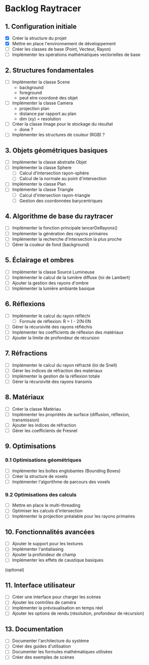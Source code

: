 # Backlog Raytracer

## 1. Configuration initiale
- [x] Créer la structure du projet
- [x] Mettre en place l'environnement de développement
- [ ] Créer les classes de base (Point, Vecteur, Rayon)
- [ ] Implémenter les opérations mathématiques vectorielles de base

## 2. Structures fondamentales
- [ ] Implémenter la classe Scene
	- background 
	- foreground
	- peut etre coordoné des objet 
- [ ] Implémenter la classe  Camera
	- projection plan
	- distance par rapport au plan 
	- dim (xy) = resolution 
- [ ] Créer la classe Image pour le stockage du résultat
	-  done ? 
- [ ] Implémenter les structures de couleur (RGB) ?

## 3. Objets géométriques basiques
- [ ] Implémenter la classe abstraite Objet
- [ ] Implémenter la classe Sphere
  - [ ] Calcul d'intersection rayon-sphère
  - [ ] Calcul de la normale au point d'intersection
- [ ] Implémenter la classe Plan
- [ ] Implémenter la classe Triangle
  - [ ] Calcul d'intersection rayon-triangle
  - [ ] Gestion des coordonnées barycentriques

## 4. Algorithme de base du raytracer
- [ ] Implémenter la fonction principale lancerDeRayons()
- [ ] Implémenter la génération des rayons primaires
- [ ] Implémenter la recherche d'intersection la plus proche
- [ ] Gérer la couleur de fond (background)

## 5. Éclairage et ombres
- [ ] Implémenter la classe Source Lumineuse
- [ ] Implémenter le calcul de la lumière diffuse (loi de Lambert)
- [ ] Ajouter la gestion des rayons d'ombre
- [ ] Implémenter la lumière ambiante basique

## 6. Réflexions
- [ ] Implémenter le calcul du rayon réfléchi
  - [ ] Formule de réflexion: R = I - 2(N·I)N
- [ ] Gérer la récursivité des rayons réfléchis
- [ ] Implémenter les coefficients de réflexion des matériaux
- [ ] Ajouter la limite de profondeur de récursion

## 7. Réfractions
- [ ] Implémenter le calcul du rayon réfracté (loi de Snell)
- [ ] Gérer les indices de réfraction des matériaux
- [ ] Implémenter la gestion de la réflexion totale
- [ ] Gérer la récursivité des rayons transmis

## 8. Matériaux
- [ ] Créer la classe Matériau
- [ ] Implémenter les propriétés de surface (diffusion, réflexion, transmission)
- [ ] Ajouter les indices de réfraction
- [ ] Gérer les coefficients de Fresnel

## 9. Optimisations
### 9.1 Optimisations géométriques
- [ ] Implémenter les boîtes englobantes (Bounding Boxes)
- [ ] Créer la structure de voxels
- [ ] Implémenter l'algorithme de parcours des voxels

### 9.2 Optimisations des calculs
- [ ] Mettre en place le multi-threading
- [ ] Optimiser les calculs d'intersection
- [ ] Implémenter la projection préalable pour les rayons primaires

## 10. Fonctionnalités avancées
- [ ] Ajouter le support pour les textures
- [ ] Implémenter l'antialiasing
- [ ] Ajouter la profondeur de champ
- [ ] Implémenter les effets de caustique basiques

(optional)
## 11. Interface utilisateur
- [ ] Créer une interface pour charger les scènes
- [ ] Ajouter les contrôles de caméra
- [ ] Implémenter la prévisualisation en temps réel
- [ ] Ajouter les options de rendu (résolution, profondeur de récursion)

## 13. Documentation
- [ ] Documenter l'architecture du système
- [ ] Créer des guides d'utilisation
- [ ] Documenter les formules mathématiques utilisées
- [ ] Créer des exemples de scènes
